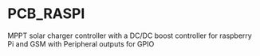 # PCB_RASPI
MPPT solar charger controller with a DC/DC boost controller for raspberry Pi and GSM with Peripheral outputs for GPIO
